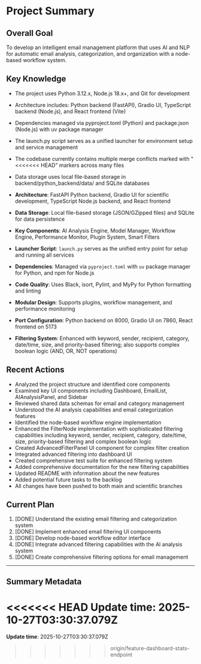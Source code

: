 # Project Summary

## Overall Goal
To develop an intelligent email management platform that uses AI and NLP for automatic email analysis, categorization, and organization with a node-based workflow system.

## Key Knowledge
- The project uses Python 3.12.x, Node.js 18.x+, and Git for development
- Architecture includes: Python backend (FastAPI), Gradio UI, TypeScript backend (Node.js), and React frontend (Vite)
- Dependencies managed via pyproject.toml (Python) and package.json (Node.js) with uv package manager
- The launch.py script serves as a unified launcher for environment setup and service management
- The codebase currently contains multiple merge conflicts marked with "<<<<<<< HEAD" markers across many files
- Data storage uses local file-based storage in backend/python_backend/data/ and SQLite databases

- **Architecture**: FastAPI Python backend, Gradio UI for scientific development, TypeScript Node.js backend, and React frontend
- **Data Storage**: Local file-based storage (JSON/GZipped files) and SQLite for data persistence
- **Key Components**: AI Analysis Engine, Model Manager, Workflow Engine, Performance Monitor, Plugin System, Smart Filters
- **Launcher Script**: `launch.py` serves as the unified entry point for setup and running all services
- **Dependencies**: Managed via `pyproject.toml` with `uv` package manager for Python, and npm for Node.js
- **Code Quality**: Uses Black, isort, Pylint, and MyPy for Python formatting and linting
- **Modular Design**: Supports plugins, workflow management, and performance monitoring
- **Port Configuration**: Python backend on 8000, Gradio UI on 7860, React frontend on 5173
- **Filtering System**: Enhanced with keyword, sender, recipient, category, date/time, size, and priority-based filtering; also supports complex boolean logic (AND, OR, NOT operations)

## Recent Actions
- Analyzed the project structure and identified core components
- Examined key UI components including Dashboard, EmailList, AIAnalysisPanel, and Sidebar
- Reviewed shared data schemas for email and category management
- Understood the AI analysis capabilities and email categorization features
- Identified the node-based workflow engine implementation
- Enhanced the FilterNode implementation with sophisticated filtering capabilities including keyword, sender, recipient, category, date/time, size, priority-based filtering and complex boolean logic
- Created AdvancedFilterPanel UI component for complex filter creation
- Integrated advanced filtering into dashboard UI
- Created comprehensive test suite for enhanced filtering system
- Added comprehensive documentation for the new filtering capabilities
- Updated README with information about the new features
- Added potential future tasks to the backlog
- All changes have been pushed to both main and scientific branches

## Current Plan
1. [DONE] Understand the existing email filtering and categorization system
2. [DONE] Implement enhanced email filtering UI components
3. [DONE] Develop node-based workflow editor interface
4. [DONE] Integrate advanced filtering capabilities with the AI analysis system
5. [DONE] Create comprehensive filtering options for email management

---

## Summary Metadata
<<<<<<< HEAD
**Update time**: 2025-10-27T03:30:37.079Z 
=======
**Update time**: 2025-10-27T03:30:37.079Z
>>>>>>> origin/feature-dashboard-stats-endpoint

